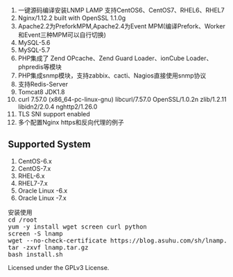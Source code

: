 <ol>
<li>一键源码编译安装LNMP LAMP 支持CentOS6、CentOS7、RHEL6、RHEL7</li>
<li>Nginx/1.12.2 built with OpenSSL 1.1.0g</li>
<li>Apache2.2为PreforkMPM,Apache2.4为Event MPM(编译Prefork、Worker和Event三种MPM可以自行切换)</li>
<li>MySQL-5.6</li>
<li>MySQL-5.7</li>
<li>PHP集成了 Zend OPcache、Zend Guard Loader、ionCube Loader、 phpredis等模块</li>
<li>PHP集成snmp模块，支持zabbix、cacti、Nagios直接使用snmp协议</li>
<li>支持Redis-Server</li>
<li>Tomcat8 JDK1.8</li>
<li>curl 7.57.0 (x86_64-pc-linux-gnu) libcurl/7.57.0 OpenSSL/1.0.2n zlib/1.2.11 libidn2/2.0.4 nghttp2/1.26.0</li>
<li>TLS SNI support enabled</li>
<li>多个配置Nginx https和反向代理的例子</li>
</ol>

<h2>Supported System</h2>
<ol>
<li>CentOS-6.x</li>
<li>CentOS-7.x</li>
<li>RHEL-6.x</li>
<li>RHEL7-7.x</li>
<li>Oracle Linux -6.x</li>
<li>Oracle Linux -7.x</li>
</ol>

<pre>
安装使用
cd /root
yum -y install wget screen curl python
screen -S lnamp
wget --no-check-certificate https://blog.asuhu.com/sh/lnamp.tar.gz
tar -zxvf lnamp.tar.gz
bash install.sh
</pre>


Licensed under the GPLv3 License.
